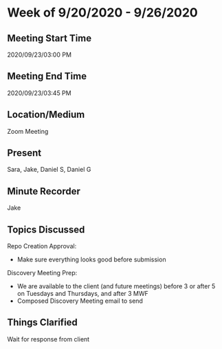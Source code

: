 # Week of 9/20/2020 - 9/26/2020

## Meeting Start Time

2020/09/23/03:00 PM

## Meeting End Time

2020/09/23/03:45 PM

## Location/Medium

Zoom Meeting

## Present

Sara, Jake, Daniel S, Daniel G

## Minute Recorder

Jake 

## Topics Discussed

Repo Creation Approval: 
- Make sure everything looks good before submission

Discovery Meeting Prep: 
- We are available to the client (and future meetings) before 3 or after 5 on Tuesdays and Thursdays, and after 3 MWF
- Composed Discovery Meeting email to send

## Things Clarified

Wait for response from client
